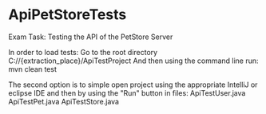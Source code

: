 # ApiPetStoreTests
Exam Task: Testing the API of the PetStore Server

In order to load tests:
	Go to the root directory C://{extraction_place}/ApiTestProject
And then using the command line run: mvn clean test

The second option is to simple open project using the appropriate IntelliJ or eclipse IDE and then by using the "Run" button in files:
	ApiTestUser.java
	ApiTestPet.java
	ApiTestStore.java
